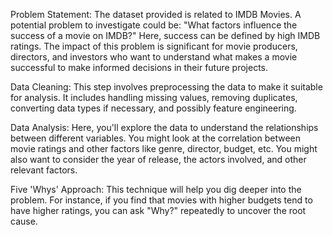 Problem Statement: The dataset provided is related to IMDB Movies. A potential problem to investigate could be: "What factors influence the success of a movie on IMDB?" Here, success can be defined by high IMDB ratings. The impact of this problem is significant for movie producers, directors, and investors who want to understand what makes a movie successful to make informed decisions in their future projects.

Data Cleaning: This step involves preprocessing the data to make it suitable for analysis. It includes handling missing values, removing duplicates, converting data types if necessary, and possibly feature engineering.

Data Analysis: Here, you'll explore the data to understand the relationships between different variables. You might look at the correlation between movie ratings and other factors like genre, director, budget, etc. You might also want to consider the year of release, the actors involved, and other relevant factors.

Five 'Whys' Approach: This technique will help you dig deeper into the problem. For instance, if you find that movies with higher budgets tend to have higher ratings, you can ask "Why?" repeatedly to uncover the root cause.
